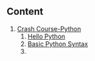 ## Content

1. [Crash Course-Python](#1-Crash_Course_Python)
   1. [Hello Python](#1_hello-python)
   2. [Basic Python Syntax](#2-basic-python-syntax)
   3. 
